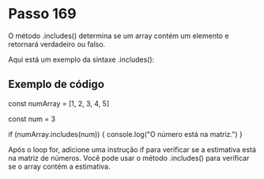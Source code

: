 # Passo 169

O método .includes() determina se um array contém um elemento e retornará verdadeiro ou falso.

Aqui está um exemplo da sintaxe .includes():

## Exemplo de código

const numArray = [1, 2, 3, 4, 5]

const num = 3

if (numArray.includes(num)) {
  console.log("O número está na matriz.")
}

Após o loop for, adicione uma instrução if para verificar se a estimativa está na matriz de números. Você pode usar o método .includes() para verificar se o array contém a estimativa.